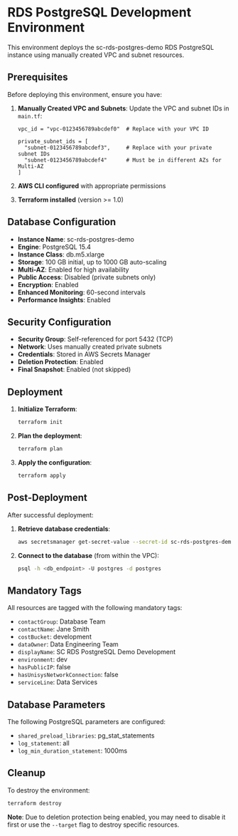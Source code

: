 
# RDS PostgreSQL Development Environment

This environment deploys the sc-rds-postgres-demo RDS PostgreSQL instance using manually created VPC and subnet resources.

## Prerequisites

Before deploying this environment, ensure you have:

1. **Manually Created VPC and Subnets**: Update the VPC and subnet IDs in `main.tf`:
   ```hcl
   vpc_id = "vpc-0123456789abcdef0"  # Replace with your VPC ID
   
   private_subnet_ids = [
     "subnet-0123456789abcdef3",     # Replace with your private subnet IDs
     "subnet-0123456789abcdef4"      # Must be in different AZs for Multi-AZ
   ]
   ```

2. **AWS CLI configured** with appropriate permissions
3. **Terraform installed** (version >= 1.0)

## Database Configuration

- **Instance Name**: sc-rds-postgres-demo
- **Engine**: PostgreSQL 15.4
- **Instance Class**: db.m5.xlarge
- **Storage**: 100 GB initial, up to 1000 GB auto-scaling
- **Multi-AZ**: Enabled for high availability
- **Public Access**: Disabled (private subnets only)
- **Encryption**: Enabled
- **Enhanced Monitoring**: 60-second intervals
- **Performance Insights**: Enabled

## Security Configuration

- **Security Group**: Self-referenced for port 5432 (TCP)
- **Network**: Uses manually created private subnets
- **Credentials**: Stored in AWS Secrets Manager
- **Deletion Protection**: Enabled
- **Final Snapshot**: Enabled (not skipped)

## Deployment

1. **Initialize Terraform**:
   ```bash
   terraform init
   ```

2. **Plan the deployment**:
   ```bash
   terraform plan
   ```

3. **Apply the configuration**:
   ```bash
   terraform apply
   ```

## Post-Deployment

After successful deployment:

1. **Retrieve database credentials**:
   ```bash
   aws secretsmanager get-secret-value --secret-id sc-rds-postgres-demo-credentials --region us-east-1
   ```

2. **Connect to the database** (from within the VPC):
   ```bash
   psql -h <db_endpoint> -U postgres -d postgres
   ```

## Mandatory Tags

All resources are tagged with the following mandatory tags:
- `contactGroup`: Database Team
- `contactName`: Jane Smith
- `costBucket`: development
- `dataOwner`: Data Engineering Team
- `displayName`: SC RDS PostgreSQL Demo Development
- `environment`: dev
- `hasPublicIP`: false
- `hasUnisysNetworkConnection`: false
- `serviceLine`: Data Services

## Database Parameters

The following PostgreSQL parameters are configured:
- `shared_preload_libraries`: pg_stat_statements
- `log_statement`: all
- `log_min_duration_statement`: 1000ms

## Cleanup

To destroy the environment:
```bash
terraform destroy
```

**Note**: Due to deletion protection being enabled, you may need to disable it first or use the `--target` flag to destroy specific resources.
